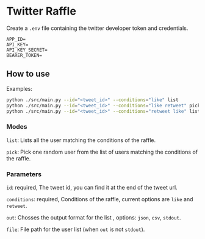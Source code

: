 # Twitter Raffle

Create a `.env` file containing the twitter developer token and credentials.

```env
APP_ID=
API_KEY=
API_KEY_SECRET=
BEARER_TOKEN=
```

## How to use

Examples:
```bash
python ./src/main.py --id="<tweet_id>" --conditions="like" list
python ./src/main.py --id="<tweet_id>" --conditions="like retweet" pick
python ./src/main.py --id="<tweet_id>" --conditions="retweet like" list --out="csv"
```

### Modes

`list`: Lists all the user matching the conditions of the raffle.

`pick`: Pick one random user from the list of users matching the conditions of the raffle.

### Parameters

`id`: required, The tweet id, you can find it at the end of the tweet url.

`conditions`: required, Conditions of the raffle, current options are `like` and `retweet`.

`out`: Chosses the output format for the list , options: `json`, `csv`, `stdout`.

`file`: File path for the user list (when `out` is not `stdout`).